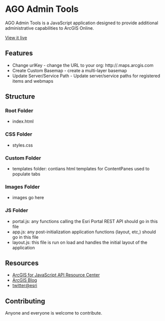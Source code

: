 # AGO Admin Tools

AGO Admin Tools is a JavaScript application designed to provide additional administrative capabilities to ArcGIS Online.

[View it live](https://174.129.223.249/agoAdminTools/)

## Features

* Change urlKey - change the URL to your org: http://<urlKey>.maps.arcgis.com
* Create Custom Basemap - create a multi-layer basemap
* Update Server/Service Path - Update server/service paths for registered items and webmaps

## Structure

### Root Folder
* index.html

### CSS Folder
* styles.css

### Custom Folder
* templates folder: contians html templates for ContentPanes used to populate tabs

### Images Folder
* images go here

### JS Folder
* portal.js: any functions calling the Esri Portal REST API should go in this file
* app.js: any post-initialization application functions (layout, etc,) should go in this file
* layout.js: this file is run on load and handles the initial layout of the application

## Resources

* [ArcGIS for JavaScript API Resource Center](http://help.arcgis.com/en/webapi/javascript/arcgis/index.html)
* [ArcGIS Blog](http://blogs.esri.com/esri/arcgis/)
* [twitter@esri](http://twitter.com/esri)

## Contributing

Anyone and everyone is welcome to contribute.
